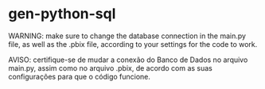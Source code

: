 # gen-python-sql
WARNING: make sure to change the database connection in the main.py file, as well as the .pbix file, according to your settings for the code to work.

AVISO: certifique-se de mudar a conexão do Banco de Dados no arquivo main.py, assim como no arquivo .pbix, de acordo com as suas configurações para que o código funcione.
